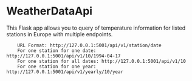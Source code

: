 # WeatherDataApi

This Flask app allows you to query of temperature information for listed stations in Europe with 
multiple endpoints.

```
    URL Format: http://127.0.0.1:5001/api/v1/station/date
    For one station for one date: http://127.0.0.1:5001/api/v1/10/1994-04-17
    For one station for all dates: http://127.0.0.1:5001/api/v1/10
    For one station for one year: http://127.0.0.1:5001/api/v1/yearly/10/year
```